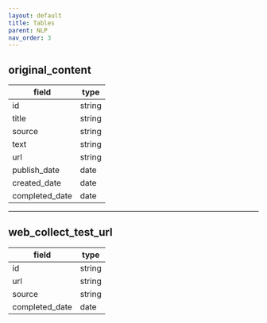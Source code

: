 ```yaml
---
layout: default
title: Tables
parent: NLP
nav_order: 3
---
```


## original_content
| field | type |
| ------| -----|
|  id   |string|
| title |string|
| source|string|
| text  |string| 
| url   |string|
|publish_date|date|
|created_date|date|
|completed_date|date|

---
## web_collect_test_url
| field | type |
| ------| -----|
|  id   |string|  
| url   |string|
|source |string|
|completed_date|date|

